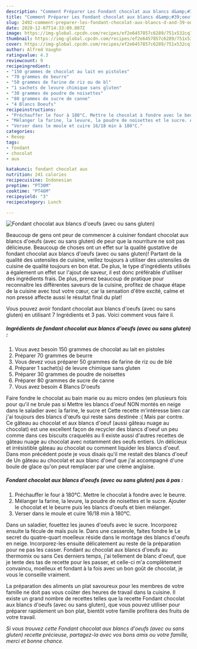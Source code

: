 ```yaml
---
description: "Comment Préparer Les Fondant chocolat aux blancs d&amp;#39;oeufs (avec ou sans gluten)"
title: "Comment Préparer Les Fondant chocolat aux blancs d&amp;#39;oeufs (avec ou sans gluten)"
slug: 2492-comment-preparer-les-fondant-chocolat-aux-blancs-d-and-39-oeufs-avec-ou-sans-gluten
date: 2020-12-07T14:33:09.807Z
image: https://img-global.cpcdn.com/recipes/ef2e6457857c6289/751x532cq70/fondant-chocolat-aux-blancs-doeufs-avec-ou-sans-gluten-photo-principale-de-la-recette.jpg
thumbnail: https://img-global.cpcdn.com/recipes/ef2e6457857c6289/751x532cq70/fondant-chocolat-aux-blancs-doeufs-avec-ou-sans-gluten-photo-principale-de-la-recette.jpg
cover: https://img-global.cpcdn.com/recipes/ef2e6457857c6289/751x532cq70/fondant-chocolat-aux-blancs-doeufs-avec-ou-sans-gluten-photo-principale-de-la-recette.jpg
author: Alfred Vaughn
ratingvalue: 4.3
reviewcount: 9
recipeingredient:
- "150 grammes de chocolat au lait en pistoles"
- "70 grammes de beurre"
- "50 grammes de farine de riz ou de bl"
- "1 sachets de levure chimique sans gluten"
- "30 grammes de poudre de noisettes"
- "80 grammes de sucre de canne"
- "4 Blancs Doeufs"
recipeinstructions:
- "Préchauffer le four à 180°C. Mettre le chocolat à fondre avec le beurre."
- "Mélanger la farine, la levure, la poudre de noisettes et le sucre. Ajouter le chocolat et le beurre puis les blancs d&#39;oeufs et bien mélanger."
- "Verser dans le moule et cuire 16/18 min à 180°C."
categories:
- Resep
tags:
- fondant
- chocolat
- aux

katakunci: fondant chocolat aux 
nutrition: 241 calories
recipecuisine: Indonesian
preptime: "PT30M"
cooktime: "PT46M"
recipeyield: "3"
recipecategory: Lunch

---
```



![Fondant chocolat aux blancs d&#39;oeufs (avec ou sans gluten)](https://img-global.cpcdn.com/recipes/ef2e6457857c6289/751x532cq70/fondant-chocolat-aux-blancs-doeufs-avec-ou-sans-gluten-photo-principale-de-la-recette.jpg)

Beaucoup de gens ont peur de commencer à cuisiner fondant chocolat aux blancs d&#39;oeufs (avec ou sans gluten) de peur que la nourriture ne soit pas délicieuse. Beaucoup de choses ont un effet sur la qualité gustative de fondant chocolat aux blancs d&#39;oeufs (avec ou sans gluten)! Partant de la qualité des ustensiles de cuisine, veillez toujours à utiliser des ustensiles de cuisine de qualité toujours en bon état. De plus, le type d'ingrédients utilisés a également un effet sur l'ajout de saveur, il est donc préférable d'utiliser des ingrédients frais. De plus, prenez beaucoup de pratique pour reconnaître les différentes saveurs de la cuisine, profitez de chaque étape de la cuisine avec tout votre cœur, car la sensation d'être excité, calme et non pressé affecte aussi le résultat final du plat!

<!--inarticleads1-->

Vous pouvez avoir fondant chocolat aux blancs d&#39;oeufs (avec ou sans gluten) en utilisant 7 Ingrédients et 3 pas. Voici comment vous faire il.

##### Ingrédients de fondant chocolat aux blancs d&#39;oeufs (avec ou sans gluten) :

1. Vous avez besoin 150 grammes de chocolat au lait en pistoles
1. Préparer 70 grammes de beurre
1. Vous devez vous préparer 50 grammes de farine de riz ou de blé
1. Préparer 1 sachet(s) de levure chimique sans gluten
1. Préparer 30 grammes de poudre de noisettes
1. Préparer 80 grammes de sucre de canne
1. Vous avez besoin 4 Blancs D&#39;oeufs


Faire fondre le chocolat au bain marie ou au micro ondes (en plusieurs fois pour qu&#39;il ne brule pas si Mettre les blancs d&#39;oeuf NON montés en neige dans le saladier avec la farine, le sucre et Cette recette m&#39;intéresse bien car j&#39;ai toujours des blancs d&#39;œufs qui reste sans destinée :( Mais par contre. Ce gâteau au chocolat et aux blancs d&#39;oeuf (aussi gâteau nuage au chocolat) est une excellent façon de recycler des blancs d&#39;oeuf un peu comme dans ces biscuits craquelés au Il existe aussi d&#39;autres recettes de gâteau nuage au chocolat avec notamment des oeufs entiers. Un délicieux et irrésistible gâteau au chocolat ou comment liquider les blancs d&#39;oeuf. Dans mon précédent poste je vous disais qu&#39;il me restait des blancs d&#39;oeuf de Un gâteau au chocolat et aux blanc d&#39;oeuf que j&#39;ai accompagné d&#39;une boule de glace qu&#39;on peut remplacer par une crème anglaise. 

<!--inarticleads2-->

##### Fondant chocolat aux blancs d&#39;oeufs (avec ou sans gluten) pas à pas :

1. Préchauffer le four à 180°C. Mettre le chocolat à fondre avec le beurre.
1. Mélanger la farine, la levure, la poudre de noisettes et le sucre. Ajouter le chocolat et le beurre puis les blancs d&#39;oeufs et bien mélanger.
1. Verser dans le moule et cuire 16/18 min à 180°C.


Dans un saladier, fouettez les jaunes d&#39;oeufs avec le sucre. Incorporez ensuite la fécule de maïs puis le. Dans une casserole, faites fondre le Le secret du quatre-quart moelleux réside dans le montage des blancs d&#39;oeufs en neige. Incorporez-les ensuite délicatement au reste de la préparation pour ne pas les casser. Fondant au chocolat aux blancs d&#39;oeufs au thermomix ou sans Ces derniers temps, j&#39;ai tellement de blanc d&#39;oeuf, que je tente des tas de recette pour les passer, et celle-ci m&#39;a complètement convaincu, moelleux et fondant à la fois avec un bon goût de chocolat, je vous le conseille vraiment. 

<!--inarticleads1-->

<p>
La préparation des aliments un plat savoureux pour les membres de votre famille ne doit pas vous coûter des heures de travail dans la cuisine. Il existe un grand nombre de recettes telles que la recette Fondant chocolat aux blancs d&#39;oeufs (avec ou sans gluten), que vous pouvez utiliser pour préparer rapidement un bon plat, bientôt votre famille profitera des fruits de votre travail.
</p>

<p>
<i>Si vous trouvez cette Fondant chocolat aux blancs d&#39;oeufs (avec ou sans gluten) recette précieuse, partagez-la avec vos bons amis ou votre famille, merci et bonne chance.</i>
</p>
